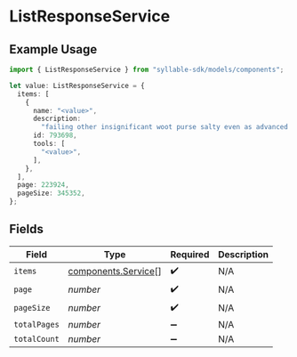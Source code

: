 # ListResponseService

## Example Usage

```typescript
import { ListResponseService } from "syllable-sdk/models/components";

let value: ListResponseService = {
  items: [
    {
      name: "<value>",
      description:
        "failing other insignificant woot purse salty even as advanced afterwards",
      id: 793698,
      tools: [
        "<value>",
      ],
    },
  ],
  page: 223924,
  pageSize: 345352,
};
```

## Fields

| Field                                                      | Type                                                       | Required                                                   | Description                                                |
| ---------------------------------------------------------- | ---------------------------------------------------------- | ---------------------------------------------------------- | ---------------------------------------------------------- |
| `items`                                                    | [components.Service](../../models/components/service.md)[] | :heavy_check_mark:                                         | N/A                                                        |
| `page`                                                     | *number*                                                   | :heavy_check_mark:                                         | N/A                                                        |
| `pageSize`                                                 | *number*                                                   | :heavy_check_mark:                                         | N/A                                                        |
| `totalPages`                                               | *number*                                                   | :heavy_minus_sign:                                         | N/A                                                        |
| `totalCount`                                               | *number*                                                   | :heavy_minus_sign:                                         | N/A                                                        |